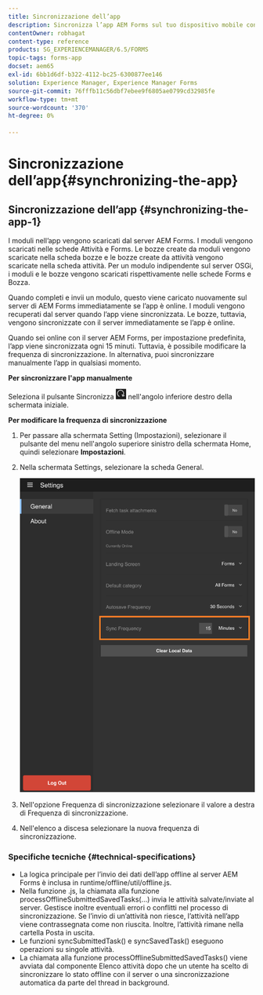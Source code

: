 ```yaml
---
title: Sincronizzazione dell’app
description: Sincronizza l’app AEM Forms sul tuo dispositivo mobile con il server AEM Forms.
contentOwner: robhagat
content-type: reference
products: SG_EXPERIENCEMANAGER/6.5/FORMS
topic-tags: forms-app
docset: aem65
exl-id: 6bb1d6df-b322-4112-bc25-6300877ee146
solution: Experience Manager, Experience Manager Forms
source-git-commit: 76fffb11c56dbf7ebee9f6805ae0799cd32985fe
workflow-type: tm+mt
source-wordcount: '370'
ht-degree: 0%

---
```


# Sincronizzazione dell’app{#synchronizing-the-app}

## Sincronizzazione dell’app {#synchronizing-the-app-1}

I moduli nell’app vengono scaricati dal server AEM Forms. I moduli vengono scaricati nelle schede Attività e Forms. Le bozze create da moduli vengono scaricate nella scheda bozze e le bozze create da attività vengono scaricate nella scheda attività. Per un modulo indipendente sul server OSGi, i moduli e le bozze vengono scaricati rispettivamente nelle schede Forms e Bozza.

Quando completi e invii un modulo, questo viene caricato nuovamente sul server di AEM Forms immediatamente se l’app è online. I moduli vengono recuperati dal server quando l’app viene sincronizzata. Le bozze, tuttavia, vengono sincronizzate con il server immediatamente se l’app è online.

Quando sei online con il server AEM Forms, per impostazione predefinita, l’app viene sincronizzata ogni 15 minuti. Tuttavia, è possibile modificare la frequenza di sincronizzazione. In alternativa, puoi sincronizzare manualmente l’app in qualsiasi momento.

**Per sincronizzare l&#39;app manualmente**

Seleziona il pulsante Sincronizza ![sync-app](assets/sync-app.png) nell&#39;angolo inferiore destro della schermata iniziale.

**Per modificare la frequenza di sincronizzazione**

1. Per passare alla schermata Setting (Impostazioni), selezionare il pulsante del menu nell&#39;angolo superiore sinistro della schermata Home, quindi selezionare **Impostazioni**.
1. Nella schermata Settings, selezionare la scheda General.

   ![Impostazione della frequenza di sincronizzazione nella finestra Impostazioni generali](assets/gen-settings-2.png)

1. Nell&#39;opzione Frequenza di sincronizzazione selezionare il valore a destra di Frequenza di sincronizzazione.
1. Nell&#39;elenco a discesa selezionare la nuova frequenza di sincronizzazione.

### Specifiche tecniche {#technical-specifications}

* La logica principale per l’invio dei dati dell’app offline al server AEM Forms è inclusa in runtime/offline/util/offline.js.
* Nella funzione .js, la chiamata alla funzione processOfflineSubmittedSavedTasks(...) invia le attività salvate/inviate al server. Gestisce inoltre eventuali errori o conflitti nel processo di sincronizzazione. Se l’invio di un’attività non riesce, l’attività nell’app viene contrassegnata come non riuscita. Inoltre, l’attività rimane nella cartella Posta in uscita.
* Le funzioni syncSubmittedTask() e syncSavedTask() eseguono operazioni su singole attività.
* La chiamata alla funzione processOfflineSubmittedSavedTasks() viene avviata dal componente Elenco attività dopo che un utente ha scelto di sincronizzare lo stato offline con il server o una sincronizzazione automatica da parte del thread in background.
